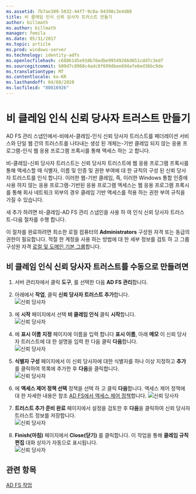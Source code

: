 ```yaml
---
ms.assetid: 7b7ae389-5032-44f7-9c0a-94398c3e4d88
title: 비 클레임 인식 신뢰 당사자 트러스트 만들기
author: billmath
ms.author: billmath
manager: femila
ms.date: 05/31/2017
ms.topic: article
ms.prod: windows-server
ms.technology: identity-adfs
ms.openlocfilehash: c6886145e910b76edbe99549266d651cdd7c3edf
ms.sourcegitcommit: b00d7c8968c4adc8f699dbee694afe6ed36bc9de
ms.translationtype: MT
ms.contentlocale: ko-KR
ms.lasthandoff: 04/08/2020
ms.locfileid: "80816926"
---
```

# <a name="create-a-non-claims-aware-relying-party-trust"></a>비 클레임 인식 신뢰 당사자 트러스트 만들기


AD FS 관리 스냅인에서\-비에서\-클레임\-인식 신뢰 당사자 트러스트를 페더레이션 서비스와 단일 웹 간의 트러스트를 나타내는 생성 된 개체는\-기반 클레임 되지 않는 응용 프로그램\-인식 웹 응용 프로그램 프록시를 통해 액세스 하는 고 합니다.  
  
비\-클레임\-신뢰 당사자 트러스트는 신뢰 당사자 트러스트에 웹 응용 프로그램 프록시를 통해 액세스할 때 식별자, 이름 및 인증 및 권한 부여에 대 한 규칙의 구성 된 신뢰 당사자 트러스트를 인식 합니다. 이러한 웹\-기반 클레임, 즉, 이러한 Windows 통합 인증에 사용 하지 않는 응용 프로그램\-기반된 응용 프로그램 액세스는 웹 응용 프로그램 프록시를 통해 회사 네트워크 외부의 경우 클레임 기반 액세스를 적용 하는 권한 부여 규칙을 가질 수 있습니다.  
  
새 추가 하려면 비\-클레임\-AD FS 관리 스냅인을 사용 하 여 인식 신뢰 당사자 트러스트\-다음 절차를 수행 합니다.  
  
이 절차를 완료하려면 최소한 로컬 컴퓨터의 **Administrators** 구성원 자격 또는 동급의 권한이 필요합니다.  적절 한 계정을 사용 하는 방법에 대 한 세부 정보를 검토 하 고 그룹 구성원 자격 [로컬 및 도메인 기본 그룹](https://go.microsoft.com/fwlink/?LinkId=83477)합니다.   
  
## <a name="to-create-a-non-claims-aware-relying-party-trust-manually"></a>비 클레임 인식 신뢰 당사자 트러스트를 수동으로 만들려면 
1. 서버 관리자에서 클릭 **도구**, 를 선택한 다음 **AD FS 관리**합니다.  
  
2.  아래에서 **작업**, 클릭 **신뢰 당사자 트러스트 추가**합니다.  
![신뢰 당사자](media/Create-a-Relying-Party-Trust/addtrust1.PNG)   

3.  에 **시작** 페이지에서 선택 **비 클레임 인식** 클릭 **시작**합니다.  
![신뢰 당사자](media/Create-a-Non-Claims-Aware-Relying-Party-Trust/addnon1.PNG) 
  
4.  에 **표시 이름 지정** 페이지에 이름을 입력 합니다 **표시 이름**, 아래 **메모** 이 신뢰 당사자 트러스트에 대 한 설명을 입력 한 다음 클릭 **다음**합니다.  
![신뢰 당사자](media/Create-a-Non-Claims-Aware-Relying-Party-Trust/addnon2.PNG)

5. **식별자 구성** 페이지에서 이 신뢰 당사자에 대한 식별자를 하나 이상 지정하고 **추가**를 클릭하여 목록에 추가한 후 **다음**을 클릭합니다.  
![신뢰 당사자](media/Create-a-Non-Claims-Aware-Relying-Party-Trust/addnon3.PNG)

6.  에 **액세스 제어 정책 선택** 정책을 선택 하 고 클릭 **다음**합니다.  액세스 제어 정책에 대 한 자세한 내용은 참조 [AD FS에서 액세스 제어 정책](Access-Control-Policies-in-AD-FS.md)합니다. 
![신뢰 당사자](media/Create-a-Non-Claims-Aware-Relying-Party-Trust/addnon4.PNG)

7. **트러스트 추가 준비 완료** 페이지에서 설정을 검토한 후 **다음**을 클릭하여 신뢰 당사자 트러스트 정보를 저장합니다.  
   ![신뢰 당사자](media/Create-a-Non-Claims-Aware-Relying-Party-Trust/addnon5.PNG) 

8. **Finish(마침)** 페이지에서 **Close(닫기)** 를 클릭합니다. 이 작업을 통해 **클레임 규칙 편집** 대화 상자가 자동으로 표시됩니다.  
![신뢰 당사자](media/Create-a-Non-Claims-Aware-Relying-Party-Trust/addnon6.PNG)  
  
## <a name="see-also"></a>관련 항목  
[AD FS 작업](../../ad-fs/AD-FS-2016-Operations.md) 
